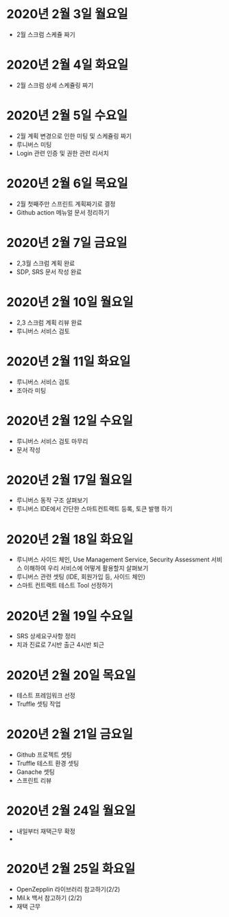 
# 2020년 2월 3일 월요일

- 2월 스크럼 스케쥴 짜기

# 2020년 2월 4일 화요일

- 2월 스크럼 상세 스케쥴링 짜기

# 2020년 2월 5일 수요일

- 2월 계획 변경으로 인한 미팅 및 스케쥴링 짜기
- 루니버스 미팅
- Login 관련 인증 및 권한 관련 리서치

# 2020년 2월 6일 목요일

- 2월 첫째주만 스프린트 계획짜기로 결정
- Github action 메뉴얼 문서 정리하기

# 2020년 2월 7일 금요일

- 2,3월 스크럼 계획 완료
- SDP, SRS 문서 작성 완료

# 2020년 2월 10일 월요일

- 2,3 스크럼 계획 리뷰 완료
- 루니버스 서비스 검토

# 2020년 2월 11일 화요일

- 루니버스 서비스 검토
- 조아라 미팅

# 2020년 2월 12일 수요일

- 루니버스 서비스 검토 마무리
- 문서 작성

# 2020년 2월 17일 월요일 

- 루니버스 동작 구조 살펴보기 
- 루니버스 IDE에서 간단한 스마트컨트랙트 등록, 토큰 발행 하기

# 2020년 2월 18일 화요일 

- 루니버스 사이드 체인, Use Management Service, Security Assessment  서비스 이해하여 우리 서비스에 어떻게 활용할지 살펴보기
- 루니버스 관련 셋팅 (IDE, 회원가입 등, 사이드 체인)
- 스마트 컨트랙트 테스트 Tool 선정하기

# 2020년 2월 19일 수요일

- SRS 상세요구사항 정리
- 치과 진료로 7시반 출근 4시반 퇴근

# 2020년 2월 20일 목요일

- 테스트 프레임워크 선정
- Truffle 셋팅 작업

# 2020년 2월 21일 금요일

- Github 프로젝트 셋팅
- Truffle 테스트 환경 셋팅
- Ganache 셋팅
- 스프린트 리뷰

# 2020년 2월 24일 월요일

- 내일부터 재택근무 확정
- 

# 2020년 2월 25일 화요일

- OpenZepplin 라이브러리 참고하기(2/2)
- Mil.k 백서 참고하기 (2/2)
- 재택 근무
